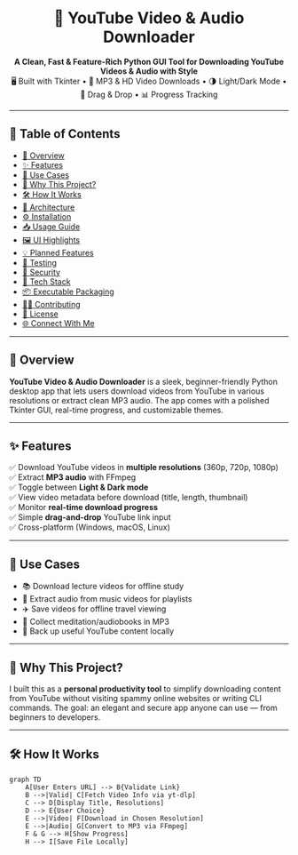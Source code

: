 <h1 align="center">🎥 YouTube Video & Audio Downloader</h1>

<p align="center">
  <b>A Clean, Fast & Feature-Rich Python GUI Tool for Downloading YouTube Videos & Audio with Style</b><br>
  🖥️ Built with Tkinter • 🎵 MP3 & HD Video Downloads • 🌗 Light/Dark Mode • 🧲 Drag & Drop • 📊 Progress Tracking
</p>

---

## 📌 Table of Contents

- [🚀 Overview](#-overview)
- [✨ Features](#-features)
- [🎯 Use Cases](#-use-cases)
- [🧠 Why This Project?](#-why-this-project)
- [🛠️ How It Works](#️-how-it-works)
- [🧩 Architecture](#-architecture)
- [⚙️ Installation](#️-installation)
- [📥 Usage Guide](#-usage-guide)
- [🖼️ UI Highlights](#️-ui-highlights)
- [💡 Planned Features](#-planned-features)
- [🧪 Testing](#-testing)
- [🔐 Security](#-security)
- [🧰 Tech Stack](#-tech-stack)
- [📦 Executable Packaging](#-executable-packaging)
- [👨‍💻 Contributing](#-contributing)
- [📜 License](#-license)
- [🌐 Connect With Me](#-connect-with-me)

---

## 🚀 Overview

**YouTube Video & Audio Downloader** is a sleek, beginner-friendly Python desktop app that lets users download videos from YouTube in various resolutions or extract clean MP3 audio. The app comes with a polished Tkinter GUI, real-time progress, and customizable themes.

---

## ✨ Features

✅ Download YouTube videos in **multiple resolutions** (360p, 720p, 1080p)  
✅ Extract **MP3 audio** with FFmpeg  
✅ Toggle between **Light & Dark mode**  
✅ View video metadata before download (title, length, thumbnail)  
✅ Monitor **real-time download progress**  
✅ Simple **drag-and-drop** YouTube link input  
✅ Cross-platform (Windows, macOS, Linux)

---

## 🎯 Use Cases

- 📚 Download lecture videos for offline study  
- 🎵 Extract audio from music videos for playlists  
- ✈️ Save videos for offline travel viewing  
- 🧘 Collect meditation/audiobooks in MP3  
- 📂 Back up useful YouTube content locally

---

## 🧠 Why This Project?

I built this as a **personal productivity tool** to simplify downloading content from YouTube without visiting spammy online websites or writing CLI commands. The goal: an elegant and secure app anyone can use — from beginners to developers.

---

## 🛠️ How It Works

```mermaid
graph TD
    A[User Enters URL] --> B{Validate Link}
    B -->|Valid| C[Fetch Video Info via yt-dlp]
    C --> D[Display Title, Resolutions]
    D --> E{User Choice}
    E -->|Video| F[Download in Chosen Resolution]
    E -->|Audio| G[Convert to MP3 via FFmpeg]
    F & G --> H[Show Progress]
    H --> I[Save File Locally]
